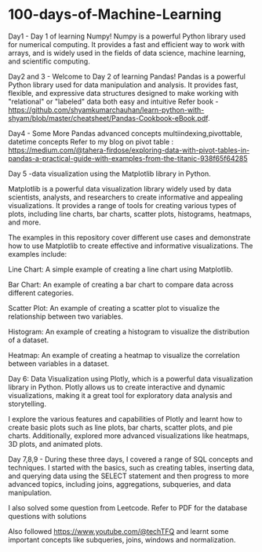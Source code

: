 # 100-days-of-Machine-Learning

Day1 - Day 1 of learning Numpy! Numpy is a powerful Python library used for numerical computing. It provides a fast and efficient way to work with arrays, and is widely used in the fields of data science, machine learning, and scientific computing.

Day2 and 3 - Welcome to Day 2 of learning Pandas! Pandas is a powerful Python library used for data manipulation and analysis. It provides fast, flexible, and expressive data structures designed to make working with "relational" or "labeled" data both easy and intuitive Refer book - https://github.com/shyamkumarchauhan/learn-python-with-shyam/blob/master/cheatsheet/Pandas-Cookbook-eBook.pdf.

Day4 - Some More Pandas advanced concepts multiindexing,pivottable, datetime concepts Refer to my blog on pivot table : https://medium.com/@tahera-firdose/exploring-data-with-pivot-tables-in-pandas-a-practical-guide-with-examples-from-the-titanic-938f65f64285

Day 5 -data visualization using the Matplotlib library in Python.

Matplotlib is a powerful data visualization library widely used by data scientists, analysts, and researchers to create informative and appealing visualizations. It provides a range of tools for creating various types of plots, including line charts, bar charts, scatter plots, histograms, heatmaps, and more.

The examples in this repository cover different use cases and demonstrate how to use Matplotlib to create effective and informative visualizations. The examples include:

Line Chart: A simple example of creating a line chart using Matplotlib.

Bar Chart: An example of creating a bar chart to compare data across different categories.

Scatter Plot: An example of creating a scatter plot to visualize the relationship between two variables.

Histogram: An example of creating a histogram to visualize the distribution of a dataset.

Heatmap: An example of creating a heatmap to visualize the correlation between variables in a dataset.

Day 6: Data Visualization using  Plotly, which is a powerful data visualization library in Python. Plotly allows us to create interactive and dynamic visualizations, making it a great tool for exploratory data analysis and storytelling.

I explore the various features and capabilities of Plotly and learnt how to create basic plots such as line plots, bar charts, scatter plots, and pie charts. Additionally, explored more advanced visualizations like heatmaps, 3D plots, and animated plots.

Day 7,8,9 - During these three days, I covered a range of SQL concepts and techniques. I started with the basics, such as creating tables, inserting data, and querying data using the SELECT statement and then progress to more advanced topics, including joins, aggregations, subqueries, and data manipulation.

I also solved some question from Leetcode. Refer to PDF for the database questions with solutions

Also followed https://www.youtube.com/@techTFQ and learnt some important concepts like subqueries, joins, windows and normalization.
